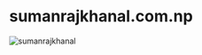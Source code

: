 # sumanrajkhanal.com.np
![sumanrajkhanal](https://user-images.githubusercontent.com/67781881/126057288-0db0a77f-b751-4662-a5a5-e15b79265094.gif)

